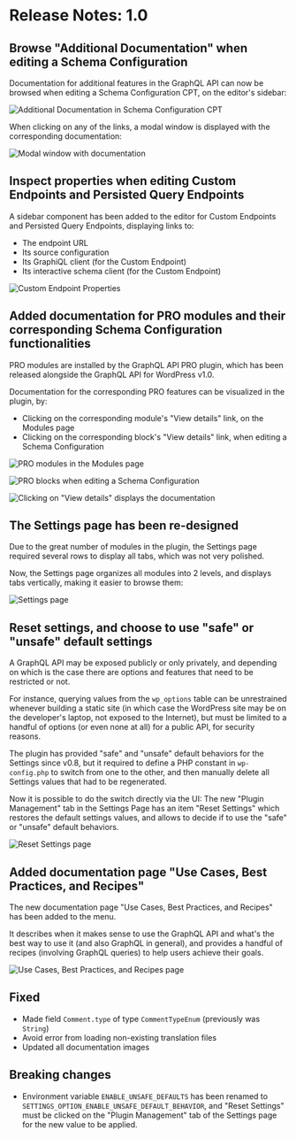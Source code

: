 # Release Notes: 1.0

## Browse "Additional Documentation" when editing a Schema Configuration

Documentation for additional features in the GraphQL API can now be browsed when editing a Schema Configuration CPT, on the editor's sidebar:

![Additional Documentation in Schema Configuration CPT](../../images/releases/v1.0/schema-configuration-additional-documentation.png)

When clicking on any of the links, a modal window is displayed with the corresponding documentation:

![Modal window with documentation](../../images/releases/v1.0/schema-configuration-additional-documentation-modal.png)

## Inspect properties when editing Custom Endpoints and Persisted Query Endpoints

A sidebar component has been added to the editor for Custom Endpoints and Persisted Query Endpoints, displaying links to:

- The endpoint URL
- Its source configuration
- Its GraphiQL client (for the Custom Endpoint)
- Its interactive schema client (for the Custom Endpoint)

![Custom Endpoint Properties](../../images/custom-endpoint-properties.png)

## Added documentation for PRO modules and their corresponding Schema Configuration functionalities

PRO modules are installed by the GraphQL API PRO plugin, which has been released alongside the GraphQL API for WordPress v1.0.

Documentation for the corresponding PRO features can be visualized in the plugin, by:

- Clicking on the corresponding module's "View details" link, on the Modules page
- Clicking on the corresponding block's "View details" link, when editing a Schema Configuration

![PRO modules in the Modules page](../../images/releases/v1.0/pro-documentation-modules.png)

![PRO blocks when editing a Schema Configuration](../../images/releases/v1.0/pro-documentation-schema-configuration.png)

![Clicking on "View details" displays the documentation](../../images/releases/v1.0/pro-documentation-schema-configuration-modal.png)

## The Settings page has been re-designed

Due to the great number of modules in the plugin, the Settings page required several rows to display all tabs, which was not very polished.

Now, the Settings page organizes all modules into 2 levels, and displays tabs vertically, making it easier to browse them:

![Settings page](../../images/releases/v1.0/settings-page.png)

## Reset settings, and choose to use "safe" or "unsafe" default settings

A GraphQL API may be exposed publicly or only privately, and depending on which is the case there are options and features that need to be restricted or not.

For instance, querying values from the `wp_options` table can be unrestrained whenever building a static site (in which case the WordPress site may be on the developer's laptop, not exposed to the Internet), but must be limited to a handful of options (or even none at all) for a public API, for security reasons.

The plugin has provided "safe" and "unsafe" default behaviors for the Settings since v0.8, but it required to define a PHP constant in `wp-config.php` to switch from one to the other, and then manually delete all Settings values that had to be regenerated.

Now it is possible to do the switch directly via the UI: The new "Plugin Management" tab in the Settings Page has an item "Reset Settings" which restores the default settings values, and allows to decide if to use the "safe" or "unsafe" default behaviors.

![Reset Settings page](../../images/releases/v1.0/reset-settings-page.png)

## Added documentation page "Use Cases, Best Practices, and Recipes"

The new documentation page "Use Cases, Best Practices, and Recipes" has been added to the menu.

It describes when it makes sense to use the GraphQL API and what's the best way to use it (and also GraphQL in general), and provides a handful of recipes (involving GraphQL queries) to help users achieve their goals.

![Use Cases, Best Practices, and Recipes page](../../images/releases/v1.0/recipes-page.png)

## Fixed

- Made field `Comment.type` of type `CommentTypeEnum` (previously was `String`)
- Avoid error from loading non-existing translation files
- Updated all documentation images

## Breaking changes

- Environment variable `ENABLE_UNSAFE_DEFAULTS` has been renamed to `SETTINGS_OPTION_ENABLE_UNSAFE_DEFAULT_BEHAVIOR`, and "Reset Settings" must be clicked on the "Plugin Management" tab of the Settings page for the new value to be applied.
